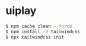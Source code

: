# uiplay


```bash
$ npm cache clean --force
$ npm install -D tailwindcss
$ npx tailwindcss init
```
